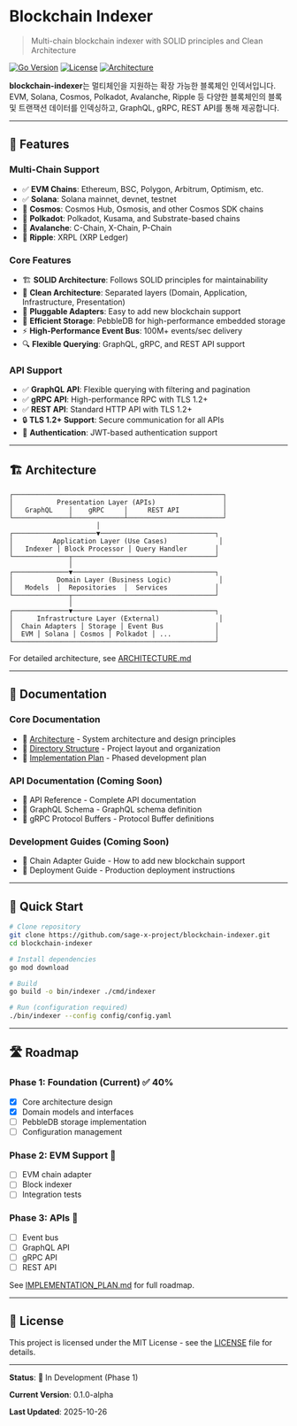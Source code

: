 # Blockchain Indexer

> Multi-chain blockchain indexer with SOLID principles and Clean Architecture

[![Go Version](https://img.shields.io/badge/Go-1.21+-00ADD8?style=flat&logo=go)](https://golang.org)
[![License](https://img.shields.io/badge/License-MIT-blue.svg)](LICENSE)
[![Architecture](https://img.shields.io/badge/Architecture-Clean-success)](docs/ARCHITECTURE.md)

**blockchain-indexer**는 멀티체인을 지원하는 확장 가능한 블록체인 인덱서입니다. EVM, Solana, Cosmos, Polkadot, Avalanche, Ripple 등 다양한 블록체인의 블록 및 트랜잭션 데이터를 인덱싱하고, GraphQL, gRPC, REST API를 통해 제공합니다.

---

## 🎯 Features

### Multi-Chain Support
- ✅ **EVM Chains**: Ethereum, BSC, Polygon, Arbitrum, Optimism, etc.
- ✅ **Solana**: Solana mainnet, devnet, testnet
- 🚧 **Cosmos**: Cosmos Hub, Osmosis, and other Cosmos SDK chains
- 🚧 **Polkadot**: Polkadot, Kusama, and Substrate-based chains
- 🚧 **Avalanche**: C-Chain, X-Chain, P-Chain
- 🚧 **Ripple**: XRPL (XRP Ledger)

### Core Features
- 🏗️ **SOLID Architecture**: Follows SOLID principles for maintainability
- 🧩 **Clean Architecture**: Separated layers (Domain, Application, Infrastructure, Presentation)
- 🔌 **Pluggable Adapters**: Easy to add new blockchain support
- 💾 **Efficient Storage**: PebbleDB for high-performance embedded storage
- ⚡ **High-Performance Event Bus**: 100M+ events/sec delivery
- 🔍 **Flexible Querying**: GraphQL, gRPC, and REST API support

### API Support
- ✅ **GraphQL API**: Flexible querying with filtering and pagination
- ✅ **gRPC API**: High-performance RPC with TLS 1.2+
- ✅ **REST API**: Standard HTTP API with TLS 1.2+
- 🔒 **TLS 1.2+ Support**: Secure communication for all APIs
- 🔑 **Authentication**: JWT-based authentication support

---

## 🏗️ Architecture

```
┌─────────────────────────────────────────────────────┐
│           Presentation Layer (APIs)                 │
│   GraphQL    │    gRPC     │     REST API           │
└──────────────┴─────────────┴────────────────────────┘
                      │
┌─────────────────────▼─────────────────────────────┐
│          Application Layer (Use Cases)             │
│   Indexer │ Block Processor │ Query Handler       │
└──────────────┬────────────────────────────────────┘
               │
┌──────────────▼────────────────────────────────────┐
│           Domain Layer (Business Logic)            │
│   Models  │  Repositories  │  Services            │
└──────────────┬────────────────────────────────────┘
               │
┌──────────────▼────────────────────────────────────┐
│      Infrastructure Layer (External)               │
│  Chain Adapters │ Storage │ Event Bus             │
│  EVM │ Solana │ Cosmos │ Polkadot │ ...           │
└───────────────────────────────────────────────────┘
```

For detailed architecture, see [ARCHITECTURE.md](docs/ARCHITECTURE.md)

---

## 📖 Documentation

### Core Documentation
- 📄 [Architecture](docs/ARCHITECTURE.md) - System architecture and design principles
- 📄 [Directory Structure](docs/DIRECTORY_STRUCTURE.md) - Project layout and organization
- 📄 [Implementation Plan](docs/IMPLEMENTATION_PLAN.md) - Phased development plan

### API Documentation (Coming Soon)
- 📄 API Reference - Complete API documentation
- 📄 GraphQL Schema - GraphQL schema definition
- 📄 gRPC Protocol Buffers - Protocol Buffer definitions

### Development Guides (Coming Soon)
- 📄 Chain Adapter Guide - How to add new blockchain support
- 📄 Deployment Guide - Production deployment instructions

---

## 🚀 Quick Start

```bash
# Clone repository
git clone https://github.com/sage-x-project/blockchain-indexer.git
cd blockchain-indexer

# Install dependencies
go mod download

# Build
go build -o bin/indexer ./cmd/indexer

# Run (configuration required)
./bin/indexer --config config/config.yaml
```

---

## 🛣️ Roadmap

### Phase 1: Foundation (Current) ✅ 40%
- [x] Core architecture design
- [x] Domain models and interfaces
- [ ] PebbleDB storage implementation
- [ ] Configuration management

### Phase 2: EVM Support 🚧
- [ ] EVM chain adapter
- [ ] Block indexer
- [ ] Integration tests

### Phase 3: APIs 🚧
- [ ] Event bus
- [ ] GraphQL API
- [ ] gRPC API
- [ ] REST API

See [IMPLEMENTATION_PLAN.md](docs/IMPLEMENTATION_PLAN.md) for full roadmap.

---

## 📝 License

This project is licensed under the MIT License - see the [LICENSE](LICENSE) file for details.

---

**Status**: 🚧 In Development (Phase 1)

**Current Version**: 0.1.0-alpha

**Last Updated**: 2025-10-26